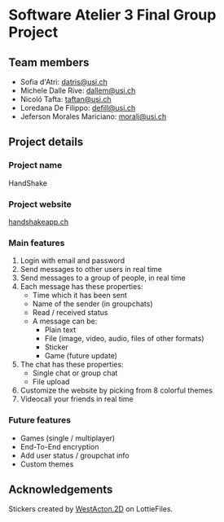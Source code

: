 # Software Atelier 3 Final Group Project

## Team members

- Sofia d'Atri: [datris@usi.ch](mailto:datris@usi.ch)
- Michele Dalle Rive: [dallem@usi.ch](mailto:dallem@usi.ch)
- Nicoló Tafta: [taftan@usi.ch](mailto:taftan@usi.ch)
- Loredana De Filippo: [defill@usi.ch](mailto:defill@usi.ch)
- Jeferson Morales Mariciano: [moralj@usi.ch](mailto:moralj@usi.ch)

## Project details


### Project name
HandShake

### Project website
[handshakeapp.ch](https://handshakeapp.ch/)

### Main features
1. Login with email and password
2. Send messages to other users in real time
3. Send messages to a group of people, in real time
4. Each message has these properties:
    - Time which it has been sent
    - Name of the sender (in groupchats)
    - Read / received status
    - A message can be:
      - Plain text
      - File (image, video, audio, files of other formats)
      - Sticker
      - Game (future update)
5. The chat has these properties:
    - Single chat or group chat
    - File upload
6. Customize the website by picking from 8 colorful themes
7. Videocall your friends in real time

### Future features
- Games (single / multiplayer)
- End-To-End encryption
- Add user status / groupchat info
- Custom themes

## Acknowledgements
Stickers created by [WestActon.2D](https://lottiefiles.com/dxk7htkd95) on LottieFiles.
